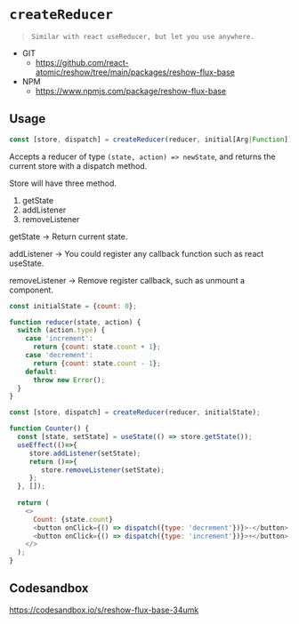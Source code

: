 # `createReducer`

> `
> Similar with react useReducer, but let you use anywhere.
> `

* GIT
   * https://github.com/react-atomic/reshow/tree/main/packages/reshow-flux-base
* NPM
   * https://www.npmjs.com/package/reshow-flux-base



## Usage

```js
const [store, dispatch] = createReducer(reducer, initial[Arg|Function]);
```

Accepts a reducer of type `(state, action) => newState`, and returns the current store with a dispatch method.

Store will have three method.
1. getState
1. addListener
1. removeListener

getState -> Return current state.

addListener -> You could register any callback function such as react useState.

removeListener -> Remove register callback, such as unmount a component.

```js
const initialState = {count: 0};

function reducer(state, action) {
  switch (action.type) {
    case 'increment':
      return {count: state.count + 1};
    case 'decrement':
      return {count: state.count - 1};
    default:
      throw new Error();
  }
}

const [store, dispatch] = createReducer(reducer, initialState);

function Counter() {
  const [state, setState] = useState(() => store.getState());
  useEffect(()=>{
     store.addListener(setState);
     return ()=>{
        store.removeListener(setState);
     };
  }, []);
  
  return (
    <>
      Count: {state.count}
      <button onClick={() => dispatch({type: 'decrement'})}>-</button>
      <button onClick={() => dispatch({type: 'increment'})}>+</button>
    </>
  );
}
```

## Codesandbox
https://codesandbox.io/s/reshow-flux-base-34umk
